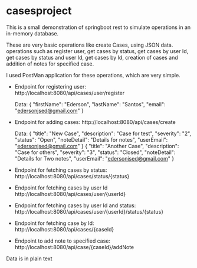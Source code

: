 # casesproject

This is a small demonstration of springboot rest to simulate operations in an in-memory database.

These are very basic operations like create Cases, using JSON data. operations such as register user, 
get cases by status, get cases by user Id,  get cases by status and user Id, get cases by Id, creation of cases
and addition of notes for specified case.

I used PostMan application for these operations, which are very simple.

 - Endpoint for registering user:
    http://localhost:8080/api/cases/user/register
    
    Data:
    {
	    "firstName": "Ederson",
	    "lastName": "Santos",
	    "email": "edersonjsed@gmail.com"
    }

 - Endpoint for adding cases:
   http://localhost:8080/api/cases/create
   
   Data:
   {
	    "title": "New Case",
	    "description": "Case for test",
	    "severity": "2",
	    "status": "Open",
	    "noteDetail": "Details for notes",
	    "userEmail": "edersonjsed@gmail.com"
   }
   {
       "title": "Another Case",
       "description": "Case for others",
       "severity": "3",
       "status": "Closed",
       "noteDetail": "Details for Two notes",
       "userEmail": "edersonjsed@gmail.com"
    }

 - Endpoint for fetching cases by status:
  http://localhost:8080/api/cases/status/{status}
  
 - Endpoint for fetching cases by user Id
  http://localhost:8080/api/cases/user/{userId}
  
 - Endpoint for fetching cases by user Id and status:
  http://localhost:8080/api/cases/user/{userId}/status/{status}
  
 - Endpoint for fetching case by Id:
  http://localhost:8080/api/cases/{caseId}
  
 - Endpoint to add note to specified case:
  http://localhost:8080/api/case/{caseId}/addNote 
  
  Data is in plain text
